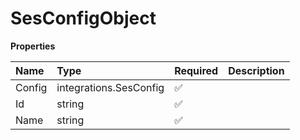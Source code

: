 # SesConfigObject

**Properties**

| Name   | Type                   | Required | Description |
| :----- | :--------------------- | :------- | :---------- |
| Config | integrations.SesConfig | ✅       |             |
| Id     | string                 | ✅       |             |
| Name   | string                 | ✅       |             |

